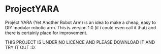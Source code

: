 # ProjectYARA

Project YARA (Yet Another Robot Arm) is an idea to make a cheap, easy to DIY modular robotic arm. This is version 1.0 (if i could even call it that) and there is certainly place for improvement. 

THIS PROJECT IS UNDER NO LICENCE AND PLEASE DOWNLOAD IT AND TRY IT OUT :D.
